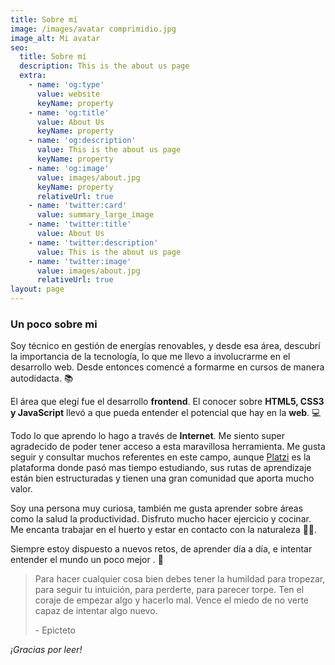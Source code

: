```yaml
---
title: Sobre mí
image: /images/avatar comprimidio.jpg
image_alt: Mi avatar
seo:
  title: Sobre mí
  description: This is the about us page
  extra:
    - name: 'og:type'
      value: website
      keyName: property
    - name: 'og:title'
      value: About Us
      keyName: property
    - name: 'og:description'
      value: This is the about us page
      keyName: property
    - name: 'og:image'
      value: images/about.jpg
      keyName: property
      relativeUrl: true
    - name: 'twitter:card'
      value: summary_large_image
    - name: 'twitter:title'
      value: About Us
    - name: 'twitter:description'
      value: This is the about us page
    - name: 'twitter:image'
      value: images/about.jpg
      relativeUrl: true
layout: page
---
```

### Un poco sobre mi

Soy técnico en gestión de energías renovables, y desde esa área, descubrí la importancia de la tecnología, lo que me llevo a involucrarme en el desarrollo web. Desde entonces comencé a formarme en cursos de manera autodidacta. 📚

El área que elegí fue el desarrollo **frontend**. El conocer sobre **HTML5, CSS3 y JavaScript** llevó a que pueda entender el potencial que hay en la **web**. 💻

Todo lo que aprendo lo hago a través de **Internet**. Me siento super agradecido de poder tener acceso a esta maravillosa herramienta. Me gusta seguir y consultar muchos referentes en este campo, aunque [Platzi](https://platzi.com/home) es la plataforma donde pasó mas tiempo estudiando, sus rutas de aprendizaje están bien estructuradas y tienen una gran comunidad que aporta mucho valor.

Soy una persona muy curiosa, también me gusta aprender sobre áreas como la salud la productividad. Disfruto mucho hacer ejercicio y cocinar.  Me encanta trabajar en el huerto y estar en contacto con la naturaleza 🧘‍♂️.

Siempre estoy dispuesto a nuevos retos, de aprender día a día, e intentar entender el mundo un poco mejor . 🙂

> Para hacer cualquier cosa bien debes tener la humildad para tropezar, para seguir tu intuición, para perderte, para parecer torpe. Ten el coraje de empezar algo y hacerlo mal. Vence el miedo de no verte capaz de intentar  algo nuevo.
>
> \- Epicteto

*¡Gracias por leer!*
